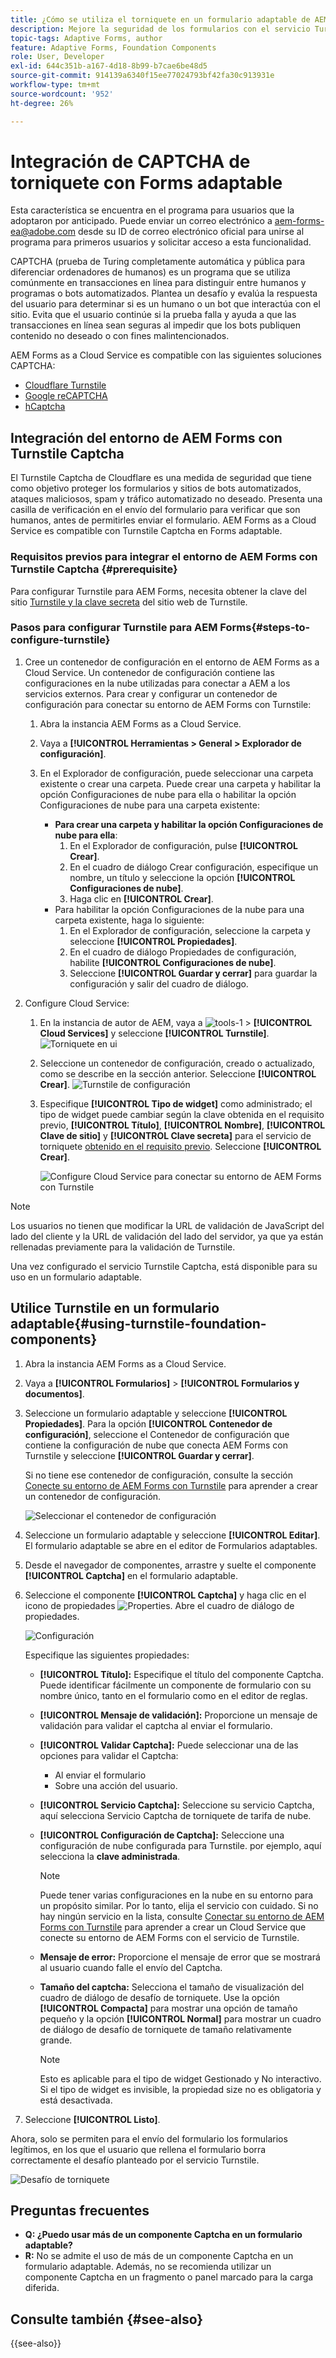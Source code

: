 ```yaml
---
title: ¿Cómo se utiliza el torniquete en un formulario adaptable de AEM?
description: Mejore la seguridad de los formularios con el servicio Turnstile sin esfuerzo. Guía paso a paso en el interior
topic-tags: Adaptive Forms, author
feature: Adaptive Forms, Foundation Components
role: User, Developer
exl-id: 644c351b-a167-4d18-8b99-b7cae6be48d5
source-git-commit: 914139a6340f15ee77024793bf42fa30c913931e
workflow-type: tm+mt
source-wordcount: '952'
ht-degree: 26%

---
```


# Integración de CAPTCHA de torniquete con Forms adaptable

<span class="preview"> Esta característica se encuentra en el programa para usuarios que la adoptaron por anticipado. Puede enviar un correo electrónico a aem-forms-ea@adobe.com desde su ID de correo electrónico oficial para unirse al programa para primeros usuarios y solicitar acceso a esta funcionalidad. </span>

CAPTCHA (prueba de Turing completamente automática y pública para diferenciar ordenadores de humanos) es un programa que se utiliza comúnmente en transacciones en línea para distinguir entre humanos y programas o bots automatizados. Plantea un desafío y evalúa la respuesta del usuario para determinar si es un humano o un bot que interactúa con el sitio. Evita que el usuario continúe si la prueba falla y ayuda a que las transacciones en línea sean seguras al impedir que los bots publiquen contenido no deseado o con fines malintencionados.

AEM Forms as a Cloud Service es compatible con las siguientes soluciones CAPTCHA:

* [Cloudflare Turnstile](#integrate-aem-forms-environment-with-turnstile-captcha)
* [Google reCAPTCHA](/help/forms/captcha-adaptive-forms.md)
* [hCaptcha](/help/forms/integrate-adaptive-forms-hcaptcha.md)

## Integración del entorno de AEM Forms con Turnstile Captcha

El Turnstile Captcha de Cloudflare es una medida de seguridad que tiene como objetivo proteger los formularios y sitios de bots automatizados, ataques maliciosos, spam y tráfico automatizado no deseado. Presenta una casilla de verificación en el envío del formulario para verificar que son humanos, antes de permitirles enviar el formulario. AEM Forms as a Cloud Service es compatible con Turnstile Captcha en Forms adaptable.

<!-- ![Turnstile](assets/Turnstile-challenge.png)-->

### Requisitos previos para integrar el entorno de AEM Forms con Turnstile Captcha {#prerequisite}

Para configurar Turnstile para AEM Forms, necesita obtener la clave del sitio [Turnstile y la clave secreta](https://developers.cloudflare.com/turnstile/get-started/) del sitio web de Turnstile.

### Pasos para configurar Turnstile para AEM Forms{#steps-to-configure-turnstile}

1. Cree un contenedor de configuración en el entorno de AEM Forms as a Cloud Service. Un contenedor de configuración contiene las configuraciones en la nube utilizadas para conectar a AEM a los servicios externos. Para crear y configurar un contenedor de configuración para conectar su entorno de AEM Forms con Turnstile:
   1. Abra la instancia AEM Forms as a Cloud Service.
   1. Vaya a **[!UICONTROL Herramientas > General > Explorador de configuración]**.
   1. En el Explorador de configuración, puede seleccionar una carpeta existente o crear una carpeta. Puede crear una carpeta y habilitar la opción Configuraciones de nube para ella o habilitar la opción Configuraciones de nube para una carpeta existente:

      * **Para crear una carpeta y habilitar la opción Configuraciones de nube para ella**:
         1. En el Explorador de configuración, pulse **[!UICONTROL Crear]**.
         1. En el cuadro de diálogo Crear configuración, especifique un nombre, un título y seleccione la opción **[!UICONTROL Configuraciones de nube]**.
         1. Haga clic en **[!UICONTROL Crear]**.
      * Para habilitar la opción Configuraciones de la nube para una carpeta existente, haga lo siguiente:
         1. En el Explorador de configuración, seleccione la carpeta y seleccione **[!UICONTROL Propiedades]**.
         1. En el cuadro de diálogo Propiedades de configuración, habilite **[!UICONTROL Configuraciones de nube]**.
         1. Seleccione **[!UICONTROL Guardar y cerrar]** para guardar la configuración y salir del cuadro de diálogo.

1. Configure Cloud Service:
   1. En la instancia de autor de AEM, vaya a ![tools-1](assets/tools-1.png) > **[!UICONTROL Cloud Services]** y seleccione **[!UICONTROL Turnstile]**.
      ![Torniquete en ui](assets/turnstile-in-ui.png)
   1. Seleccione un contenedor de configuración, creado o actualizado, como se describe en la sección anterior. Seleccione **[!UICONTROL Crear]**.
      ![Turnstile de configuración](assets/config-hcaptcha.png)
   1. Especifique **[!UICONTROL Tipo de widget]** como administrado; el tipo de widget puede cambiar según la clave obtenida en el requisito previo, **[!UICONTROL Título]**, **[!UICONTROL Nombre]**, **[!UICONTROL Clave de sitio]** y **[!UICONTROL Clave secreta]** para el servicio de torniquete [obtenido en el requisito previo](#prerequisite). Seleccione **[!UICONTROL Crear]**.

      ![Configure Cloud Service para conectar su entorno de AEM Forms con Turnstile](assets/config-turntstile.png)

>[!NOTE]
> Los usuarios no tienen que modificar la URL de validación de JavaScript del lado del cliente y la URL de validación del lado del servidor, ya que ya están rellenadas previamente para la validación de Turnstile.

Una vez configurado el servicio Turnstile Captcha, está disponible para su uso en un formulario adaptable.

## Utilice Turnstile en un formulario adaptable{#using-turnstile-foundation-components}

1. Abra la instancia AEM Forms as a Cloud Service.
1. Vaya a **[!UICONTROL Formularios]** > **[!UICONTROL Formularios y documentos]**.
1. Seleccione un formulario adaptable y seleccione **[!UICONTROL Propiedades]**. Para la opción **[!UICONTROL Contenedor de configuración]**, seleccione el Contenedor de configuración que contiene la configuración de nube que conecta AEM Forms con Turnstile y seleccione **[!UICONTROL Guardar y cerrar]**.

   Si no tiene ese contenedor de configuración, consulte la sección [Conecte su entorno de AEM Forms con Turnstile](#connect-your-forms-environment-with-turnstile-service) para aprender a crear un contenedor de configuración.

   ![Seleccionar el contenedor de configuración](/help/forms/assets/captcha-properties.png)

1. Seleccione un formulario adaptable y seleccione **[!UICONTROL Editar]**. El formulario adaptable se abre en el editor de Formularios adaptables.
1. Desde el navegador de componentes, arrastre y suelte el componente **[!UICONTROL Captcha]** en el formulario adaptable.
1. Seleccione el componente **[!UICONTROL Captcha]** y haga clic en el icono de propiedades ![Properties](assets/configure-icon.svg). Abre el cuadro de diálogo de propiedades.

   ![Configuración](assets/turnstile-setting-v1.png)

   Especifique las siguientes propiedades:

   * **[!UICONTROL Título]:** Especifique el título del componente Captcha. Puede identificar fácilmente un componente de formulario con su nombre único, tanto en el formulario como en el editor de reglas.
   * **[!UICONTROL Mensaje de validación]:** Proporcione un mensaje de validación para validar el captcha al enviar el formulario.
   * **[!UICONTROL Validar Captcha]:** Puede seleccionar una de las opciones para validar el Captcha:
      * Al enviar el formulario
      * Sobre una acción del usuario.
   * **[!UICONTROL Servicio Captcha]:** Seleccione su servicio Captcha, aquí selecciona Servicio Captcha de torniquete de tarifa de nube.
   * **[!UICONTROL Configuración de Captcha]:** Seleccione una configuración de nube configurada para Turnstile. por ejemplo, aquí selecciona la **clave administrada**.

     >[!NOTE]
     >
     > Puede tener varias configuraciones en la nube en su entorno para un propósito similar. Por lo tanto, elija el servicio con cuidado. Si no hay ningún servicio en la lista, consulte [Conectar su entorno de AEM Forms con Turnstile](#connect-your-forms-environment-with-turnstile-service) para aprender a crear un Cloud Service que conecte su entorno de AEM Forms con el servicio de Turnstile.

   * **Mensaje de error:** Proporcione el mensaje de error que se mostrará al usuario cuando falle el envío del Captcha.
   * **Tamaño del captcha:** Selecciona el tamaño de visualización del cuadro de diálogo de desafío de torniquete. Use la opción **[!UICONTROL Compacta]** para mostrar una opción de tamaño pequeño y la opción **[!UICONTROL Normal]** para mostrar un cuadro de diálogo de desafío de torniquete de tamaño relativamente grande.


     >[!NOTE]
     >Esto es aplicable para el tipo de widget Gestionado y No interactivo. Si el tipo de widget es invisible, la propiedad size no es obligatoria y está desactivada.

1. Seleccione **[!UICONTROL Listo]**.

Ahora, solo se permiten para el envío del formulario los formularios legítimos, en los que el usuario que rellena el formulario borra correctamente el desafío planteado por el servicio Turnstile.

![Desafío de torniquete](assets/turnstile-challenge.png)

## Preguntas frecuentes

* **Q: ¿Puedo usar más de un componente Captcha en un formulario adaptable?**
* **R:** No se admite el uso de más de un componente Captcha en un formulario adaptable. Además, no se recomienda utilizar un componente Captcha en un fragmento o panel marcado para la carga diferida.

## Consulte también {#see-also}

{{see-also}}
